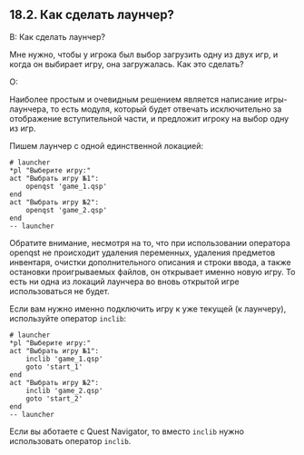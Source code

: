 ## 18.2. Как сделать лаунчер?
<!-- [:faq_18_02] -->
В: Как сделать лаунчер?

Мне нужно, чтобы у игрока был выбор загрузить одну из двух игр, и когда он выбирает игру, она загружалась. Как это сделать?

О:

Наиболее простым и очевидным решением является написание игры-лаунчера, то есть модуля, который будет отвечать исключительно за отображение вступительной части, и предложит игроку на выбор одну из игр.

Пишем лаунчер с одной единственной локацией:
```qsp
# launcher
*pl "Выберите игру:"
act "Выбрать игру №1":
	openqst 'game_1.qsp'
end
act "Выбрать игру №2":
	openqst 'game_2.qsp'
end
-- launcher
```
Обратите внимание, несмотря на то, что при использовании оператора openqst не происходит удаления переменных, удаления предметов инвентаря, очистки дополнительного описания и строки ввода, а также остановки проигрываемых файлов, он открывает именно новую игру. То есть ни одна из локаций лаунчера во вновь открытой игре использоваться не будет.

Если вам нужно именно подключить игру к уже текущей (к лаунчеру), используйте оператор `inclib`:
```qsp
# launcher
*pl "Выберите игру:"
act "Выбрать игру №1":
	inclib 'game_1.qsp'
	goto 'start_1'
end
act "Выбрать игру №2":
	inclib 'game_2.qsp'
	goto 'start_2'
end
-- launcher
```
Если вы аботаете с Quest Navigator, то вместо `inclib` нужно использовать оператор `inclib`.
